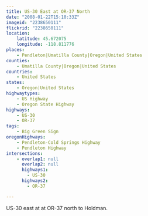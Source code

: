 ```yaml
---
title: US-30 East at OR-37 North
date: "2008-01-22T15:10:33Z"
imageid: "2238650111"
flickrid: "2238650111"
location:
    latitude: 45.672075
    longitude: -118.811776
places:
    - Pendleton|Umatilla County|Oregon|United States
counties:
    - Umatilla County|Oregon|United States
countries:
    - United States
states:
    - Oregon|United States
highwaytypes:
    - US Highway
    - Oregon State Highway
highways:
    - US-30
    - OR-37
tags:
    - Big Green Sign
oregonHighways:
    - Pendleton-Cold Springs Highway
    - Pendleton Highway
intersections:
    - overlap1: null
      overlap2: null
      highways1:
        - US-30
      highways2:
        - OR-37

---
```

US-30 east at at OR-37 north to Holdman.